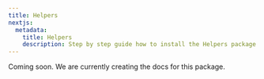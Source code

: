 ```yaml
---
title: Helpers
nextjs:
  metadata:
    title: Helpers
    description: Step by step guide how to install the Helpers package.
---
```


Coming soon. We are currently creating the docs for this package.
